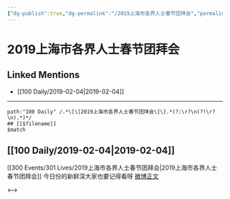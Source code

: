 ```yaml
---
{"dg-publish":true,"dg-permalink":"/2019上海市各界人士春节团拜会","permalink":"/2019上海市各界人士春节团拜会/","created":"2022-12-22T14:40:14.000+08:00","updated":"2023-01-04T13:25:40.002+08:00"}
---
```


# 2019上海市各界人士春节团拜会

## Linked Mentions
- [[100 Daily/2019-02-04\|2019-02-04]]


---

```expander
path:"100 Daily" /.*\[\[2019上海市各界人士春节团拜会\]\].*(?:\r?\n(?!\r?\n).*)*/
## [[$filename]]
$match
```
## [[100 Daily/2019-02-04\|2019-02-04]]
[[300 Events/301 Lives/2019上海市各界人士春节团拜会\|2019上海市各界人士春节团拜会]]
今日份的新鲜深大家也要记得看呀
[微博正文](https://weibo.com/detail/4336086937599471)

<-->